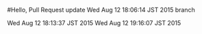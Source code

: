 #Hello, Pull Request
update 
Wed Aug 12 18:06:14 JST 2015
branch

Wed Aug 12 18:13:37 JST 2015
Wed Aug 12 19:16:07 JST 2015

